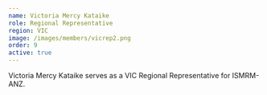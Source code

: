 ```yaml
---
name: Victoria Mercy Kataike
role: Regional Representative
region: VIC
image: /images/members/vicrep2.png
order: 9
active: true
---
```


Victoria Mercy Kataike serves as a VIC Regional Representative for ISMRM-ANZ.
